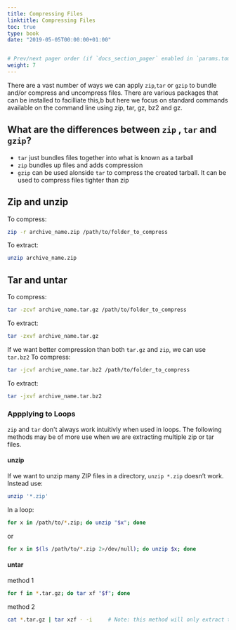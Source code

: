 ```yaml
---
title: Compressing Files
linktitle: Compressing Files
toc: true
type: book
date: "2019-05-05T00:00:00+01:00"


# Prev/next pager order (if `docs_section_pager` enabled in `params.toml`)
weight: 7
---
```

There are a vast number of ways we can apply ```zip```,```tar``` or ```gzip``` to bundle and/or compress and uncompress files. There are various packages that can be installed to facilliate this,b but here we focus on standard commands available on the command line using zip, tar, gz, bz2 and gz.  

## What are the differences between ```zip``` , ```tar``` and ```gzip```?
- ```tar``` just bundles files together into what is known as a tarball
- ```zip``` bundles up files and adds compression
- ```gzip``` can be used alonside ```tar``` to compress the created tarball. It can be used to compress files tighter than zip

## Zip and unzip
To compress:
```bash
zip -r archive_name.zip /path/to/folder_to_compress
```
To extract:
```bash
unzip archive_name.zip
```
## Tar and untar
To compress:
```bash
tar -zcvf archive_name.tar.gz /path/to/folder_to_compress
```
To extract:
```bash
tar -zxvf archive_name.tar.gz
```
If we want better compression than both ```tar.gz``` and ```zip```, we can use ```tar.bz2```
To compress:
```bash
tar -jcvf archive_name.tar.bz2 /path/to/folder_to_compress
```
To extract:
```bash
tar -jxvf archive_name.tar.bz2
```

### Appplying to Loops
```zip``` and ```tar``` don't always work intuitivly when used in loops. The following methods may be of more use when we are extracting multiple zip or tar files. 
#### unzip
If we want to unzip many ZIP files in a directory, ```unzip *.zip``` doesn’t work. Instead use:
```bash
unzip '*.zip'
```
In a loop:
```bash
for x in /path/to/*.zip; do unzip "$x"; done
```
or
```bash
for x in $(ls /path/to/*.zip 2>/dev/null); do unzip $x; done
```
#### untar
method 1
```bash
for f in *.tar.gz; do tar xf "$f"; done
```
method 2
```bash
cat *.tar.gz | tar xzf - -i 	# Note: this method will only extract the files/directories that exist at the point of execution
```
